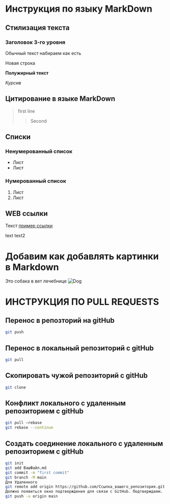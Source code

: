 # Инструкция по языку MarkDown

## Стилизация текста
### Заголовок 3-го уровня

Обычный текст набираем как есть

Новая строка

**Полужирный текст**


*Курсив*

## Цитирование в языке MarkDown
> first line
>> Second

## Списки
### Ненумерованный список
* Лист
* Лист

### Нумерованный список 
1. Лист
2. Лист

## WEB ссылки
Текст [пример ссылки](https://app.diagrams.net/ "Всплывающая подсказка")

text
text2

# Добавим как добавлять картинки в Markdown
Это собака в вет лечебнице
![Dog](149268689480078.jpg)

# ИНСТРУКЦИЯ ПО PULL REQUESTS

## Перенос в репозторий на gitHub
```sh
git push
```

## Перенос в локальный репозиторий с gitHub
```sh
git pull
```

## Скопировать чужой репозиторий с gitHub
```sh
git clone
```
## Конфликт локального с удаленным репозиторием с gitHub
```sh
git pull –rebase 
git rebase --continue
```
## Создать соединение локального с удаленным репозиторием с gitHub
```sh
git init
git add ВашФайл.md
git commit -m "first commit"
git branch -M main
Для Удаленного
git remote add origin https://github.com/Ссылка_вашего_репозитория.git
Должно появиться окно подтверждения для связи с GitHub. Подтверждаем.
git push -u origin main
```